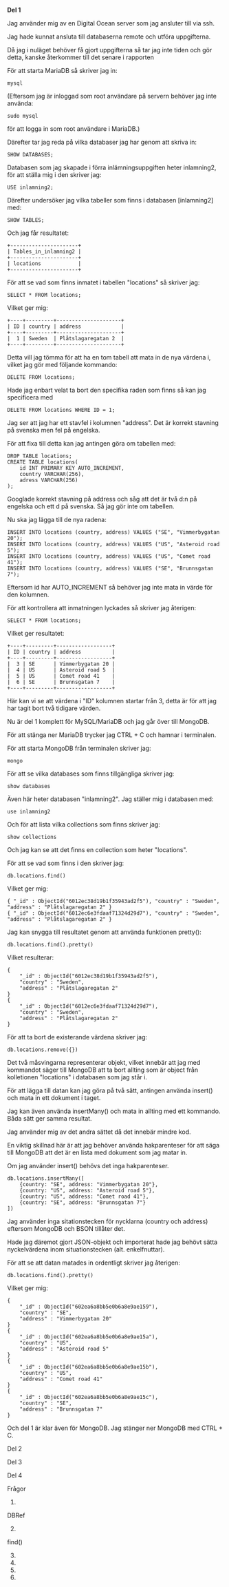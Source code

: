 **Del 1**

Jag använder mig av en Digital Ocean server som jag ansluter till via ssh.

Jag hade kunnat ansluta till databaserna remote och utföra uppgifterna.

Då jag i nuläget behöver få gjort uppgifterna så tar jag inte tiden och gör detta, kanske återkommer till det senare i rapporten


För att starta MariaDB så skriver jag in:
	
	mysql

(Eftersom jag är inloggad som root användare på servern behöver jag inte använda:

	sudo mysql

för att logga in som root användare i MariaDB.)

Därefter tar jag reda på vilka databaser jag har genom att skriva in:

	SHOW DATABASES;

Databasen som jag skapade i förra inlämningsuppgiften heter inlamning2, för att ställa mig i den skriver jag:

	USE inlamning2;

Därefter undersöker jag vilka tabeller som finns i databasen [inlamning2] med:

	SHOW TABLES;

Och jag får resultatet:

	+----------------------+
	| Tables_in_inlamning2 |
	+----------------------+
	| locations            |
	+----------------------+

För att se vad som finns inmatet i tabellen "locations" så skriver jag:

	SELECT * FROM locations;

Vilket ger mig:

	+----+---------+---------------------+
	| ID | country | address             |
	+----+---------+---------------------+
	|  1 | Sweden  | Plåtslagaregatan 2  |
	+----+---------+---------------------+

Detta vill jag tömma för att ha en tom tabell att mata in de nya värdena i, vilket jag gör med följande kommando:

	DELETE FROM locations;

Hade jag enbart velat ta bort den specifika raden som finns så kan jag specificera med

	DELETE FROM locations WHERE ID = 1;

Jag ser att jag har ett stavfel i kolumnen "address". Det är korrekt stavning på svenska men fel på engelska.

För att fixa till detta kan jag antingen göra om tabellen med:

	DROP TABLE locations;
	CREATE TABLE locations(
		id INT PRIMARY KEY AUTO_INCREMENT,
		country VARCHAR(256),
		adress VARCHAR(256)
	);

Googlade korrekt stavning på address och såg att det är två d:n på engelska och ett d på svenska. Så jag gör inte om tabellen.

Nu ska jag lägga till de nya radena:

	INSERT INTO locations (country, address) VALUES ("SE", "Vimmerbygatan 20");
	INSERT INTO locations (country, address) VALUES ("US", "Asteroid road 5");
	INSERT INTO locations (country, address) VALUES ("US", "Comet road 41");
	INSERT INTO locations (country, address) VALUES ("SE", "Brunnsgatan 7");

Eftersom id har AUTO_INCREMENT så behöver jag inte mata in värde för den kolumnen.

För att kontrollera att inmatningen lyckades så skriver jag återigen:

	SELECT * FROM locations;

Vilket ger resultatet:

	+----+---------+------------------+
	| ID | country | address          |
	+----+---------+------------------+
	|  3 | SE      | Vimmerbygatan 20 |
	|  4 | US      | Asteroid road 5  |
	|  5 | US      | Comet road 41    |
	|  6 | SE      | Brunnsgatan 7    |
	+----+---------+------------------+

Här kan vi se att värdena i "ID" kolumnen startar från 3, detta är för att jag har tagit bort två tidigare värden.

Nu är del 1 komplett för MySQL/MariaDB och jag går över till MongoDB.

För att stänga ner MariaDB trycker jag CTRL + C och hamnar i terminalen.

För att starta MongoDB från terminalen skriver jag:

	mongo

För att se vilka databases som finns tillgängliga skriver jag:

	show databases

Även här heter databasen "inlamning2". Jag ställer mig i databasen med:

	use inlamning2

Och för att lista vilka collections som finns skriver jag:

	show collections

Och jag kan se att det finns en collection som heter "locations".

För att se vad som finns i den skriver jag:

	db.locations.find()

Vilket ger mig:

	{ "_id" : ObjectId("6012ec38d19b1f35943ad2f5"), "country" : "Sweden", "address" : "Plåtslagaregatan 2" }
	{ "_id" : ObjectId("6012ec6e3fdaaf71324d29d7"), "country" : "Sweden", "address" : "Plåtslagaregatan 2" }

Jag kan snygga till resultatet genom att använda funktionen pretty():

	db.locations.find().pretty()

Vilket resulterar:

	{
		"_id" : ObjectId("6012ec38d19b1f35943ad2f5"),
		"country" : "Sweden",
		"address" : "Plåtslagaregatan 2"
	}
	{
		"_id" : ObjectId("6012ec6e3fdaaf71324d29d7"),
		"country" : "Sweden",
		"address" : "Plåtslagaregatan 2"
	}

För att ta bort de existerande värdena skriver jag:

	db.locations.remove({})

Det två måsvingarna representerar objekt, vilket innebär att jag med kommandot säger till MongoDB att ta bort allting som är object från kolletionen "locations" i databasen som jag står i.


För att lägga till datan kan jag göra på två sätt, antingen använda insert() och mata in ett dokument i taget. 

Jag kan även använda insertMany() och mata in allting med ett kommando. Båda sätt ger  samma resultat. 

Jag använder mig av det andra sättet då det innebär mindre kod.

En viktig skillnad här är att jag behöver använda hakparenteser för att säga till MongoDB att det är en lista med dokument som jag matar in. 

Om jag använder insert() behövs det inga hakparenteser.

	db.locations.insertMany([
		{country: "SE", address: "Vimmerbygatan 20"},
		{country: "US", address: "Asteroid road 5"},
		{country: "US", address: "Comet road 41"},
		{country: "SE", address: "Brunnsgatan 7"}
	])  

Jag använder inga sitationstecken för nycklarna (country och address) eftersom MongoDB och BSON tillåter det. 

Hade jag däremot gjort JSON-objekt och importerat hade jag behövt sätta nyckelvärdena inom situationstecken (alt. enkelfnuttar).

För att se att datan matades in ordentligt skriver jag återigen:

	db.locations.find().pretty()
	
Vilket ger mig:
	
	{
		"_id" : ObjectId("602ea6a8bb5e0b6a8e9ae159"),
		"country" : "SE",
		"address" : "Vimmerbygatan 20"
	}
	{
		"_id" : ObjectId("602ea6a8bb5e0b6a8e9ae15a"),
		"country" : "US",
		"address" : "Asteroid road 5"
	}
	{
		"_id" : ObjectId("602ea6a8bb5e0b6a8e9ae15b"),
		"country" : "US",
		"address" : "Comet road 41"
	}
	{
		"_id" : ObjectId("602ea6a8bb5e0b6a8e9ae15c"),
		"country" : "SE",
		"address" : "Brunnsgatan 7"
	}

Och del 1 är klar även för MongoDB.
Jag stänger ner MongoDB med CTRL + C.


Del 2


Del 3


Del 4


Frågor

1.
DBRef

2.
find()

3.


4.


5.


6.


